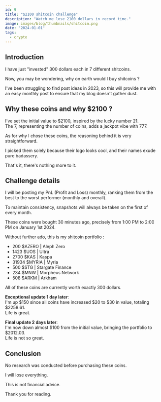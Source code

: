 ```yaml
---
id: 9
title: "$2100 shitcoin challenge"
description: "Watch me lose 2100 dollars in record time."
image: images/blog/thumbnails/shitcoin.png
date: "2024-01-01"
tags:
  - crypto
---
```


## Introduction

I have just "invested" 300 dollars each in 7 different shitcoins.

Now, you may be wondering, why on earth would I buy shitcoins ?

I've been struggling to find post ideas in 2023, so this will provide me with an
easy monthly post to ensure that my blog doesn't gather dust.

## Why these coins and why $2100 ?

I've set the initial value to $2100, inspired by the lucky number 21. \
The 7, representing the number of coins, adds a jackpot vibe with 777.

As for why I chose these coins, the reasoning behind it is very straightforward.

I picked them solely because their logo looks cool, and their names exude pure
badassery.

That's it, there's nothing more to it.

## Challenge details

I will be posting my PnL (Profit and Loss) monthly, ranking them from the best
to the worst performer (monthly and overall).

To maintain consistency, snapshots will always be taken on the first of every
month.

These coins were bought 30 minutes ago, precisely from 1:00 PM to 2:00 PM on
January 1st 2024.

Without further ado, this is my shitcoin portfolio :

- 200 $AZERO | Aleph Zero
- 1423 $UOS | Ultra
- 2700 $KAS | Kaspa
- 31934 $MYRIA | Myria
- 500 $STG | Stargate Finance
- 234 $MNW | Morpheus Network
- 508 $ARKM | Arkham

All of these coins are currently worth exactly 300 dollars.

**Exceptional update 1 day later**:\
I'm up $150 since all coins have increased $20 to $30 in value, totaling $2258.61.\
Life is great.

**Final update 2 days later**:\
I'm now down almost $100 from the initial value, bringing the portfolio to $2012.03.\
Life is not so great.

## Conclusion

No research was conducted before purchasing these coins.

I will lose everything.

This is not financial advice.

Thank you for reading.
